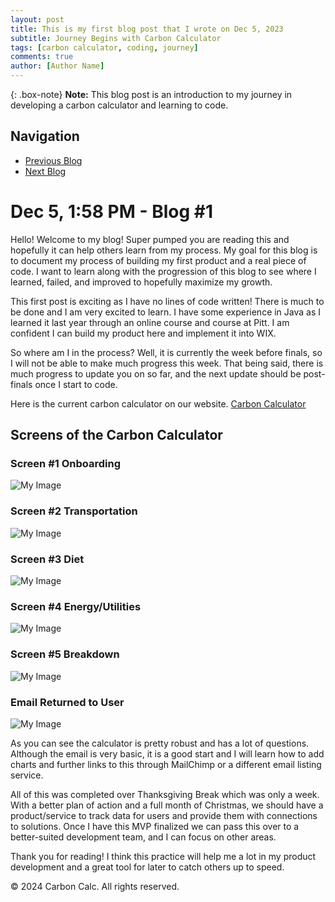 ```yaml
---
layout: post
title: This is my first blog post that I wrote on Dec 5, 2023
subtitle: Journey Begins with Carbon Calculator
tags: [carbon calculator, coding, journey]
comments: true
author: [Author Name]
---
```


{: .box-note}
**Note:** This blog post is an introduction to my journey in developing a carbon calculator and learning to code.

## Navigation

- [Previous Blog](URL-to-previous-blog)
- [Next Blog](URL-to-next-blog)

# Dec 5, 1:58 PM - Blog #1

Hello! Welcome to my blog! Super pumped you are reading this and hopefully it can help others learn from my process. My goal for this blog is to document my process of building my first product and a real piece of code. I want to learn along with the progression of this blog to see where I learned, failed, and improved to hopefully maximize my growth.

This first post is exciting as I have no lines of code written! There is much to be done and I am very excited to learn. I have some experience in Java as I learned it last year through an online course and course at Pitt. I am confident I can build my product here and implement it into WIX.

So where am I in the process? Well, it is currently the week before finals, so I will not be able to make much progress this week. That being said, there is much progress to update you on so far, and the next update should be post-finals once I start to code.

Here is the current carbon calculator on our website. [Carbon Calculator](https://www.forevergreen.earth/carbon-calculator)

## Screens of the Carbon Calculator

### Screen #1 Onboarding
![My Image](images/myimage.jpg "This is my image")


### Screen #2 Transportation
![My Image](images/myimage.jpg "This is my image")

### Screen #3 Diet
![My Image](images/myimage.jpg "This is my image")

### Screen #4 Energy/Utilities
![My Image](images/myimage.jpg "This is my image")

### Screen #5 Breakdown
![My Image](images/myimage.jpg "This is my image")

### Email Returned to User
![My Image](images/myimage.jpg "This is my image")

As you can see the calculator is pretty robust and has a lot of questions. Although the email is very basic, it is a good start and I will learn how to add charts and further links to this through MailChimp or a different email listing service.

All of this was completed over Thanksgiving Break which was only a week. With a better plan of action and a full month of Christmas, we should have a product/service to track data for users and provide them with connections to solutions. Once I have this MVP finalized we can pass this over to a better-suited development team, and I can focus on other areas.

Thank you for reading! I think this practice will help me a lot in my product development and a great tool for later to catch others up to speed.

© 2024 Carbon Calc. All rights reserved.


